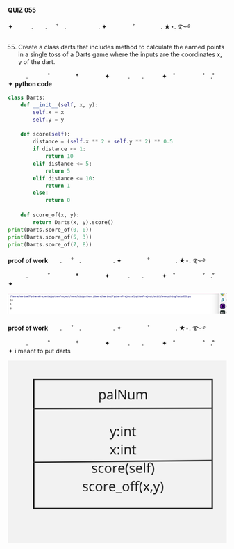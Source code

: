 
**QUIZ 055** 

✦　　　.　　. 　 ˚　.　　　　　 . ✦　　　 　˚　　　　 . ★⋆. ࿐࿔ 

55. Create a class darts that includes method to calculate the earned points in a single toss of a Darts game where the inputs are the coordinates x, y of the dart.

　　　.   　　˚　　 　　*　　 　　✦　　　.　　.　　　✦　˚ 　　　　 ˚　.˚　　　　✦
**python code**

```.py
class Darts:
    def __init__(self, x, y):
        self.x = x
        self.y = y

    def score(self):
        distance = (self.x ** 2 + self.y ** 2) ** 0.5
        if distance <= 1:
            return 10
        elif distance <= 5:
            return 5
        elif distance <= 10:
            return 1
        else:
            return 0

    def score_of(x, y):
        return Darts(x, y).score()
print(Darts.score_of(0, 0))
print(Darts.score_of(5, 3))
print(Darts.score_of(7, 8))

```
**proof of work**　　. 　 ˚　.　　　　　 . ✦　　　 　˚　　　　 . ★⋆. ࿐࿔ 
　　　.   　　˚　　 　　*　　 　　✦　　　.　　.　　　✦　˚ 　　　　 ˚　.˚　　　　✦

![](https://github.com/marinamen/unit4/blob/main/images/Screenshot%202024-04-02%20at%2023.00.57.png)


**proof of work**　　. 　 ˚　.　　　　　 . ✦　　　 　˚　　　　 . ★⋆. ࿐࿔ 
　　　.   　　˚　　 　　*　　 　　✦　　　.　　.　　　✦　˚ 　　　　 ˚　.˚　　　　✦
   i meant to put darts
   
![](https://github.com/marinamen/unit4/blob/main/images/Untitled%20(14).jpg)

